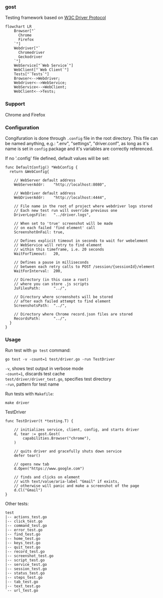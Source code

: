 ### gost
Testing framework based on [W3C Driver Protocol](https://w3c.github.io/webdriver/) 

```mermaid
flowchart LR
    Browser["`
      Chrome
      Firefox
    `"]
    Webdriver["`
      Chromedriver
      Geckodriver
    `"]
    WebService["`Web Service`"]
    WebClient["`Web Client`"]
    Tests["`Tests`"]
    Browser<-->Webdriver;
    Webdriver<-->WebService;
    WebService<-->WebClient;
    WebClient<-->Tests;
```

### Support 
Chrome and Firefox

### Configuration 
Congifuration is done through `.config` file in the root directory.
This file can be named anything, e.g.: ".env", "settings", "driver.conf",
as long as it's name is set in `config` package and it's variables are
correctly referenced.

If no '.config' file defined, default values will be set:
```golang
func DefaultConfig() *WebConfig {
  return &WebConfig{

    // WebServer default address
    WebServerAddr:    "http://localhost:8080",

    // WebDriver default address
    WebDriverAddr:    "http://localhost:4444",

    // File name in the root of project where webdriver logs stored
    // Each new test run will override previous one
    DriverLogsFile:   "../driver.logs",

    // When set to 'true' screenshot will be made
    // on each failed 'find element' call
    ScreenshotOnFail: true,

    // Defines explicit timeout in seconds to wait for webelement
    // WebService will retry to find element
    // within this timeframe, i.e. 20 seconds
    WaitForTimeout:   20,

    // Defines a pause in milliseconds
    // between each retry calls to POST /session/{sessionId}/element
    WaitForInterval:  200,

    // Directory (in this case a root)
    // where you can store .js scripts
    JsFilesPath:      "../",

    // Directory where screenshots will be stored
    // after each failed attempt to find element
    ScreenshotsPath:  "../",

    // Directory where Chrome record.json files are stored
    RecordsPath:      "../",
  }
}
```

### Usage
Run test with `go test` command:
```
go test -v -count=1 test/driver.go -run TestDriver
``` 
`-v`, shows test output in verbose mode  
`-count=1`, discards test cache  
`test/driver/driver_test.go`, specifies test directory  
`-run`, pattern for test name  
  
Run tests with `Makefile`:
```
make driver
```

TestDriver  
```
func TestDriver(t *testing.T) {

    // initializes service, client, config, and starts driver
    d, tear := gost.Gost(
        capabilities.Browser("chrome"),
    )

    // quits driver and gracefully shuts down service
    defer tear()

    // opens new tab
    d.Open("https://www.google.com")

    // finds and clicks on element 
    // with text/value/aria-label "Gmail" if exists,
    // otherwise will panic and make a screenshot of the page
    d.Cl("Gmail")
}
```
Other tests: 

```
test
|-- actions_test.go
|-- click_test.go
|-- command_test.go
|-- error_test.go
|-- find_test.go
|-- home_test.go
|-- keys_test.go
|-- quit_test.go
|-- record_test.go
|-- screenshot_test.go
|-- script_test.go
|-- service_test.go
|-- session_test.go
|-- status_test.go
|-- steps_test.go
|-- tab_test.go
|-- text_test.go
`-- url_test.go
```

